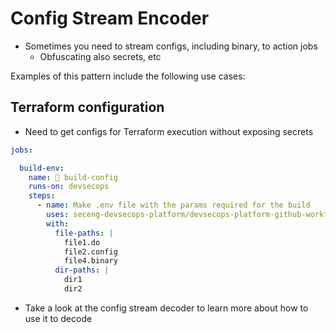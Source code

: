 # Config Stream Encoder

* Sometimes you need to stream configs, including binary, to action jobs 
  * Obfuscating also secrets, etc

Examples of this pattern include the following use cases:

## Terraform configuration

* Need to get configs for Terraform execution without exposing secrets

```yaml
jobs:

  build-env:
    name: 🔑 build-config
    runs-on: devsecops
    steps:
      - name: Make .env file with the params required for the build
        uses: seceng-devsecops-platform/devsecops-platform-github-workflows/actions/build/config-stream-encoder@main
        with:
          file-paths: |
            file1.do
            file2.config
            file4.binary
          dir-paths: |
            dir1
            dir2
```

* Take a look at the config stream decoder to learn more about how to use it to decode
